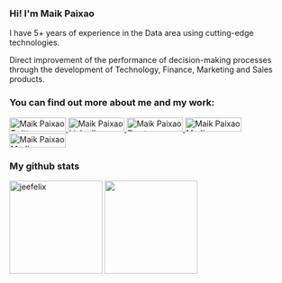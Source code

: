 ### Hi! I'm Maik Paixao

I have 5+ years of experience in the Data area using cutting-edge technologies.

Direct improvement of the performance of decision-making processes through the development of Technology, Finance, Marketing and Sales products.

### You can find out more about me and my work:

<a href="https://twitter.com/maikpaixao/">
 <img alt="Maik Paixao Twitter" | Twitter" width="100em" height="25em" src="https://img.shields.io/badge/Twitter-1DA1F2?style=for-the-badge&logo=twitter&logoColor=black" />
</a>
<a href="https://www.linkedin.com/in/maikpaixao/">
  <img alt="Maik Paixao LinkedIn" width="100em" height="25em" src="https://img.shields.io/badge/LinkedIn-0077B5?style=for-the-badge&logo=linkedin&logoColor=black" />
</a>
<a href="https://dev.to/maikpaixao/">
  <img alt="Maik Paixao Dev.to" width="100em" height="25em" src="https://img.shields.io/badge/dev.to-0A0A0A?style=for-the-badge&logo=devdotto&logoColor=white" />
</a>
<a href="https://medium.com/@maikpaixao/">
 <img alt="Maik Paixao Medium" width="100em" height="25em" src="https://img.shields.io/badge/Medium-12100E?style=for-the-badge&logo=medium&logoColor=white" />
</a>

<a href="https://medium.com/@maikpaixao/">
 <img alt="Maik Paixao Medium" width="100em" height="25em" src="https://img.shields.io/badge/Medium-12100E?style=for-the-badge&logo=medium&logoColor=white" />
</a>
<br/>

### My github stats

<div>
<img  height="165em" width: "100em" src="https://github-readme-stats.vercel.app/api?username=maikpaixao&show_icons=true" alt="jeefelix" />
<img height="165em" width: "100em" src="https://github-readme-stats.vercel.app/api/top-langs/?username=maikpaixao&layout=compact&langs_count=5"/>
<div/>

<!--
**maikpaixao/maikpaixao** is a ✨ _special_ ✨ repository because its `README.md` (this file) appears on your GitHub profile.

Here are some ideas to get you started:

- 🔭 I’m currently working on ...
- 🌱 I’m currently learning ...
- 👯 I’m looking to collaborate on ...
- 🤔 I’m looking for help with ...
- 💬 Ask me about ...
- 📫 How to reach me: ...
- 😄 Pronouns: ...
- ⚡ Fun fact: ...
-->
